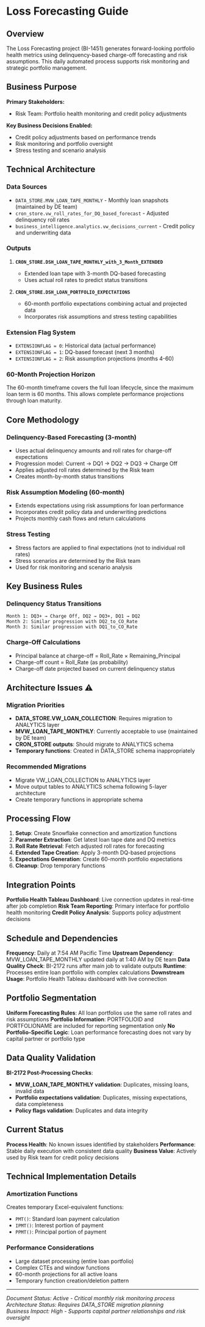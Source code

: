 # Loss Forecasting Guide

## Overview

The Loss Forecasting project (BI-1451) generates forward-looking portfolio health metrics using delinquency-based charge-off forecasting and risk assumptions. This daily automated process supports risk monitoring and strategic portfolio management.

## Business Purpose

**Primary Stakeholders:**
- Risk Team: Portfolio health monitoring and credit policy adjustments

**Key Business Decisions Enabled:**
- Credit policy adjustments based on performance trends
- Risk monitoring and portfolio oversight
- Stress testing and scenario analysis

## Technical Architecture

### Data Sources
- `DATA_STORE.MVW_LOAN_TAPE_MONTHLY` - Monthly loan snapshots (maintained by DE team)
- `cron_store.vw_roll_rates_for_DQ_based_forecast` - Adjusted delinquency roll rates
- `business_intelligence.analytics.vw_decisions_current` - Credit policy and underwriting data

### Outputs
1. **`CRON_STORE.DSH_LOAN_TAPE_MONTHLY_with_3_Month_EXTENDED`**
   - Extended loan tape with 3-month DQ-based forecasting
   - Uses actual roll rates to predict status transitions

2. **`CRON_STORE.DSH_LOAN_PORTFOLIO_EXPECTATIONS`**
   - 60-month portfolio expectations combining actual and projected data
   - Incorporates risk assumptions and stress testing capabilities

### Extension Flag System
- `EXTENSIONFLAG = 0`: Historical data (actual performance)
- `EXTENSIONFLAG = 1`: DQ-based forecast (next 3 months)
- `EXTENSIONFLAG = 2`: Risk assumption projections (months 4-60)

### 60-Month Projection Horizon
The 60-month timeframe covers the full loan lifecycle, since the maximum loan term is 60 months. This allows complete performance projections through loan maturity.

## Core Methodology

### Delinquency-Based Forecasting (3-month)
- Uses actual delinquency amounts and roll rates for charge-off expectations
- Progression model: Current → DQ1 → DQ2 → DQ3 → Charge Off
- Applies adjusted roll rates determined by the Risk team
- Creates month-by-month status transitions

### Risk Assumption Modeling (60-month)
- Extends expectations using risk assumptions for loan performance
- Incorporates credit policy data and underwriting predictions
- Projects monthly cash flows and return calculations

### Stress Testing
- Stress factors are applied to final expectations (not to individual roll rates)
- Stress scenarios are determined by the Risk team
- Used for risk monitoring and scenario analysis

## Key Business Rules

### Delinquency Status Transitions
```
Month 1: DQ3+ → Charge Off, DQ2 → DQ3+, DQ1 → DQ2
Month 2: Similar progression with DQ2_to_CO_Rate
Month 3: Similar progression with DQ1_to_CO_Rate
```

### Charge-Off Calculations
- Principal balance at charge-off = Roll_Rate × Remaining_Principal
- Charge-off count = Roll_Rate (as probability)
- Charge-off date projected based on current delinquency status

## Architecture Issues ⚠️

### Migration Priorities
- **DATA_STORE.VW_LOAN_COLLECTION**: Requires migration to ANALYTICS layer  
- **MVW_LOAN_TAPE_MONTHLY**: Currently acceptable to use (maintained by DE team)
- **CRON_STORE outputs**: Should migrate to ANALYTICS schema
- **Temporary functions**: Created in DATA_STORE schema inappropriately

### Recommended Migrations
- Migrate VW_LOAN_COLLECTION to ANALYTICS layer
- Move output tables to ANALYTICS schema following 5-layer architecture
- Create temporary functions in appropriate schema

## Processing Flow

1. **Setup**: Create Snowflake connection and amortization functions
2. **Parameter Extraction**: Get latest loan tape date and DQ metrics  
3. **Roll Rate Retrieval**: Fetch adjusted roll rates for forecasting
4. **Extended Tape Creation**: Apply 3-month DQ-based projections
5. **Expectations Generation**: Create 60-month portfolio expectations
6. **Cleanup**: Drop temporary functions

## Integration Points

**Portfolio Health Tableau Dashboard**: Live connection updates in real-time after job completion
**Risk Team Reporting**: Primary interface for portfolio health monitoring
**Credit Policy Analysis**: Supports policy adjustment decisions

## Schedule and Dependencies

**Frequency**: Daily at 7:54 AM Pacific Time
**Upstream Dependency**: MVW_LOAN_TAPE_MONTHLY updated daily at 1:40 AM by DE team
**Data Quality Check**: BI-2172 runs after main job to validate outputs
**Runtime**: Processes entire loan portfolio with complex calculations
**Downstream Usage**: Portfolio Health Tableau dashboard with live connection

## Portfolio Segmentation

**Uniform Forecasting Rules**: All loan portfolios use the same roll rates and risk assumptions
**Portfolio Information**: PORTFOLIOID and PORTFOLIONAME are included for reporting segmentation only
**No Portfolio-Specific Logic**: Loan performance forecasting does not vary by capital partner or portfolio type

## Data Quality Validation

**BI-2172 Post-Processing Checks**:
- **MVW_LOAN_TAPE_MONTHLY validation**: Duplicates, missing loans, invalid data
- **Portfolio expectations validation**: Duplicates, missing expectations, data completeness
- **Policy flags validation**: Duplicates and data integrity

## Current Status

**Process Health**: No known issues identified by stakeholders
**Performance**: Stable daily execution with consistent data quality
**Business Value**: Actively used by Risk team for credit policy decisions

## Technical Implementation Details

### Amortization Functions
Creates temporary Excel-equivalent functions:
- `PMT()`: Standard loan payment calculation
- `IPMT()`: Interest portion of payment
- `PPMT()`: Principal portion of payment

### Performance Considerations
- Large dataset processing (entire loan portfolio)
- Complex CTEs and window functions
- 60-month projections for all active loans
- Temporary function creation/deletion pattern

---

*Document Status: Active - Critical monthly risk monitoring process*  
*Architecture Status: Requires DATA_STORE migration planning*  
*Business Impact: High - Supports capital partner relationships and risk oversight*